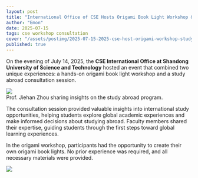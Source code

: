 ```yaml
---
layout: post
title: "International Office of CSE Hosts Origami Book Light Workshop & Study Abroad Consultation"
author: "Emon"
date: 2025-07-15
tags: cse workshop consultation
cover: "/assets/postimg/2025-07-15-2025-cse-host-origami-workshop-study-abroad-consultation-cover.jpg"
published: true
---
```


On the evening of July 14, 2025, the **CSE International Office at Shandong University of Science and Technology** hosted an event that combined two unique experiences: a hands-on origami book light workshop and a study abroad consultation session.

<div class="text-center mb-3">
    <img class="img-fluid img-thumbnail" style="max-height: 400px;"
        src="{{ '/assets/postimg/2025-07-15-2025-cse-host-origami-workshop-study-abroad-consultation-1.jpg' | relative_url }}" />
        <br>
    <span class="fst-italic text-small text-secondary">
        Prof. Jiehan Zhou sharing insights on the study abroad program.
    </span>
</div>

The consultation session provided valuable insights into international study opportunities, helping students explore global academic experiences and make informed decisions about studying abroad. Faculty members shared their expertise, guiding students through the first steps toward global learning experiences.

In the origami workshop, participants had the opportunity to create their own origami book lights. No prior experience was required, and all necessary materials were provided.

<div class="text-center mb-3">
    <img class="img-fluid img-thumbnail" style="max-height: 400px;"
        src="{{ '/assets/postimg/2025-07-15-2025-cse-host-origami-workshop-study-abroad-consultation-cover.jpg' | relative_url }}" />
</div>
